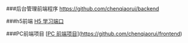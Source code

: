 ###后台管理前端程序
https://github.com/chenqiaorui/backend

###h5前端
[H5 学习端口](https://github.com/chenqiaorui/h5)

###PC前端项目
[[PC 前端项目](https://github.com/chenqiaorui/frontend)](https://github.com/chenqiaorui/frontend)
